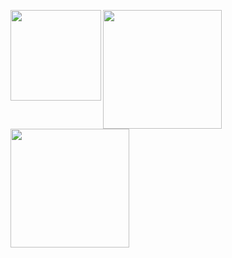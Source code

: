 <a href="https://github.com/577fkj/MIUIStatusBarLyric"><img height="145px" align="left" src="https://github-readme-stats.vercel.app/api/pin/?username=577fkj&repo=MIUIStatusBarLyric&locale=cn&theme=dark" /></a>
<a href="https://github.com/xiaowine/"><img height="190px" align="left" src="https://github-readme-stats.vercel.app/api/?username=xiaowine&show_icons=true&count_private=true&langs_count=3&locale=cn&theme=dark" /></a>
<a href="https://github.com/xiaowine/"><img height="190px" align="left" src="https://github-readme-stats.vercel.app/api/top-langs/?username=xiaowine&layout=compact&langs_count=10&locale=cn&theme=dark" /></a>
